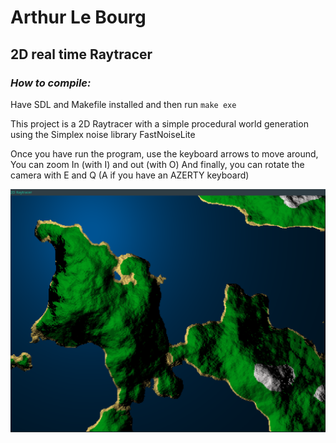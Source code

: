 # Arthur Le Bourg

## 2D real time Raytracer

### *How to compile:*
Have SDL and Makefile installed and then run `make exe`

This project is a 2D Raytracer with a simple procedural world generation using the Simplex noise library FastNoiseLite

Once you have run the program, use the keyboard arrows to move around,
You can zoom In (with I) and out (with O)
And finally, you can rotate the camera with E and Q (A if you have an AZERTY keyboard)

![](/img/scene.png)
